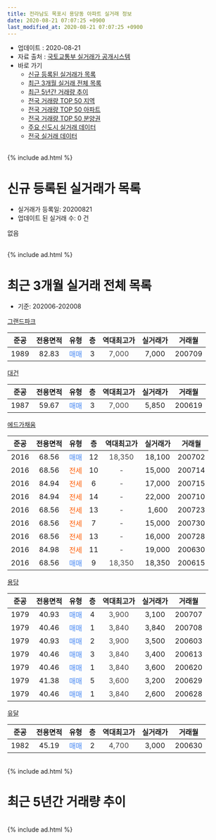 ```yaml
---
title: 전라남도 목포시 용당동 아파트 실거래 정보
date: 2020-08-21 07:07:25 +0900
last_modified_at: 2020-08-21 07:07:25 +0900
---
```


* 업데이트 : 2020-08-21
* 자료 출처 : [국토교통부 실거래가 공개시스템](http://rt.molit.go.kr)
* 바로 가기
    * [신규 등록된 실거래가 목록](#신규-등록된-실거래가-목록)
    * [최근 3개월 실거래 전체 목록](#최근-3개월-실거래-전체-목록)
    * [최근 5년간 거래량 추이](#최근-5년간-거래량-추이)
    * [전국 거래량 TOP 50 지역](https://inasie.github.io/apt-trade-info/최근-3개월-전국에서-가장-거래가-많이-발생한-지역)
    * [전국 거래량 TOP 50 아파트](https://inasie.github.io/apt-trade-info/최근-3개월-전국에서-가장-거래가-많이-발생한-아파트)
    * [전국 거래량 TOP 50 분양권](https://inasie.github.io/apt-trade-info/최근-3개월-전국에서-가장-거래가-많이-발생한-분양권)
    * [주요 신도시 실거래 데이터](https://inasie.github.io/apt-trade-info/주요-신도시)
    * [전국 실거래 데이터](https://inasie.github.io/apt-trade-info/전국)
<br>
{% include ad.html %}
<br>

# 신규 등록된 실거래가 목록
* 실거래가 등록일: 20200821
* 업데이트 된 실거래 수: 0 건

없음

<br>
{% include ad.html %}
<br>

# 최근 3개월 실거래 전체 목록
* 기준: 202006-202008


[그랜드파크](https://search.naver.com/search.naver?query=%EC%A0%84%EB%9D%BC%EB%82%A8%EB%8F%84+%EB%AA%A9%ED%8F%AC%EC%8B%9C+%EC%9A%A9%EB%8B%B9%EB%8F%99+%EA%B7%B8%EB%9E%9C%EB%93%9C%ED%8C%8C%ED%81%AC)

|준공|전용면적|유형|층|역대최고가|실거래가|거래월|
|:---:|:---:|:---:|:---:|:---:|:---:|:---:|
|1989|82.83|<span style="color:#4285f3">매매</span>|3|<span style="color:#444444">7,000</span>|7,000|200709|

[대건](https://search.naver.com/search.naver?query=%EC%A0%84%EB%9D%BC%EB%82%A8%EB%8F%84+%EB%AA%A9%ED%8F%AC%EC%8B%9C+%EC%9A%A9%EB%8B%B9%EB%8F%99+%EB%8C%80%EA%B1%B4)

|준공|전용면적|유형|층|역대최고가|실거래가|거래월|
|:---:|:---:|:---:|:---:|:---:|:---:|:---:|
|1987|59.67|<span style="color:#4285f3">매매</span>|3|<span style="color:#444444">7,000</span>|5,850|200619|

[에드가채움](https://search.naver.com/search.naver?query=%EC%A0%84%EB%9D%BC%EB%82%A8%EB%8F%84+%EB%AA%A9%ED%8F%AC%EC%8B%9C+%EC%9A%A9%EB%8B%B9%EB%8F%99+%EC%97%90%EB%93%9C%EA%B0%80%EC%B1%84%EC%9B%80)

|준공|전용면적|유형|층|역대최고가|실거래가|거래월|
|:---:|:---:|:---:|:---:|:---:|:---:|:---:|
|2016|68.56|<span style="color:#4285f3">매매</span>|12|<span style="color:#444444">18,350</span>|18,100|200702|
|2016|68.56|<span style="color:#ff5a00">전세</span>|10|<span style="color:#444444">-</span>|15,000|200714|
|2016|84.94|<span style="color:#ff5a00">전세</span>|6|<span style="color:#444444">-</span>|17,000|200715|
|2016|84.94|<span style="color:#ff5a00">전세</span>|14|<span style="color:#444444">-</span>|22,000|200710|
|2016|68.56|<span style="color:#ff5a00">전세</span>|13|<span style="color:#444444">-</span>|1,600|200723|
|2016|68.56|<span style="color:#ff5a00">전세</span>|7|<span style="color:#444444">-</span>|15,000|200730|
|2016|68.56|<span style="color:#ff5a00">전세</span>|13|<span style="color:#444444">-</span>|16,000|200728|
|2016|84.98|<span style="color:#ff5a00">전세</span>|11|<span style="color:#444444">-</span>|19,000|200630|
|2016|68.56|<span style="color:#4285f3">매매</span>|9|<span style="color:#444444">18,350</span>|18,350|200615|

[용당](https://search.naver.com/search.naver?query=%EC%A0%84%EB%9D%BC%EB%82%A8%EB%8F%84+%EB%AA%A9%ED%8F%AC%EC%8B%9C+%EC%9A%A9%EB%8B%B9%EB%8F%99+%EC%9A%A9%EB%8B%B9)

|준공|전용면적|유형|층|역대최고가|실거래가|거래월|
|:---:|:---:|:---:|:---:|:---:|:---:|:---:|
|1979|40.93|<span style="color:#4285f3">매매</span>|4|<span style="color:#444444">3,900</span>|3,100|200707|
|1979|40.46|<span style="color:#4285f3">매매</span>|1|<span style="color:#444444">3,840</span>|3,840|200708|
|1979|40.93|<span style="color:#4285f3">매매</span>|2|<span style="color:#444444">3,900</span>|3,500|200603|
|1979|40.46|<span style="color:#4285f3">매매</span>|3|<span style="color:#444444">3,840</span>|3,400|200613|
|1979|40.46|<span style="color:#4285f3">매매</span>|1|<span style="color:#444444">3,840</span>|3,600|200620|
|1979|41.38|<span style="color:#4285f3">매매</span>|5|<span style="color:#444444">3,600</span>|3,200|200629|
|1979|40.46|<span style="color:#4285f3">매매</span>|1|<span style="color:#444444">3,840</span>|2,600|200628|

[유달](https://search.naver.com/search.naver?query=%EC%A0%84%EB%9D%BC%EB%82%A8%EB%8F%84+%EB%AA%A9%ED%8F%AC%EC%8B%9C+%EC%9A%A9%EB%8B%B9%EB%8F%99+%EC%9C%A0%EB%8B%AC)

|준공|전용면적|유형|층|역대최고가|실거래가|거래월|
|:---:|:---:|:---:|:---:|:---:|:---:|:---:|
|1982|45.19|<span style="color:#4285f3">매매</span>|2|<span style="color:#444444">4,700</span>|3,000|200630|


<br>
{% include ad.html %}
<br>

# 최근 5년간 거래량 추이


<div style="width:100%;">
    <canvas id="deal_progress" height="200"></canvas>
</div>

<script>
new Chart(document.getElementById("deal_progress"), {
    type: 'line',
    data: {
        labels: ['201508','201509','201510','201511','201512','201601','201602','201603','201604','201605','201606','201607','201608','201609','201610','201611','201612','201701','201702','201703','201704','201705','201706','201707','201708','201709','201710','201711','201712','201801','201802','201803','201804','201805','201806','201807','201808','201809','201810','201811','201812','201901','201902','201903','201904','201905','201906','201907','201908','201909','201910','201911','201912','202001','202002','202003','202004','202005','202006','202007','202008'],
        datasets: [{
            label: '매매',
            pointRadius: 1,
            data: [7, 7, 5, 7, 3, 2, 5, 7, 7, 4, 4, 19, 20, 31, 14, 10, 2, 3, 5, 6, 3, 7, 13, 7, 6, 5, 9, 4, 5, 3, 5, 5, 7, 4, 6, 6, 2, 9, 9, 3, 3, 6, 10, 7, 8, 10, 7, 11, 6, 0, 6, 4, 7, 2, 9, 10, 7, 8, 8, 4, 0],
            borderColor: "rgba(255, 201, 14, 1)",
            backgroundColor: "rgba(255, 201, 14, 0.5)",
            fill: false,
            lineTension: 0
        },{
            label: '전월세',
            pointRadius: 1,
            data: [0, 3, 0, 1, 1, 2, 0, 0, 0, 1, 5, 11, 14, 4, 2, 5, 0, 1, 0, 0, 1, 0, 1, 0, 0, 3, 2, 3, 0, 2, 0, 1, 4, 4, 2, 14, 7, 3, 5, 1, 2, 5, 6, 0, 0, 5, 2, 0, 1, 2, 2, 4, 3, 2, 0, 2, 1, 4, 1, 6, 0],
            borderColor: "rgba(0, 141, 185, 1)",
            backgroundColor: "rgba(0, 141, 185, 0.5)",
            fill: false,
            lineTension: 0
        }
        ]
    },
    options: {
        responsive: true,
        title: {
            display: false
        },
        tooltips: {
            mode: 'index',
            intersect: false
        },
        hover: {
            mode: 'nearest',
            intersect: true
        },
        scales: {
            xAxes: [{
                display: true,
                scaleLabel: {
                    display: true,
                    labelString: '년/월'
                }
            }],
            yAxes: [{
                display: true,
                ticks: {
                    suggestedMin: 0,
                },
                scaleLabel: {
                    display: true,
                    labelString: '실거래 수'
                }
            }]
        }
    }
});

</script>


<br>
{% include ad.html %}
<br>

